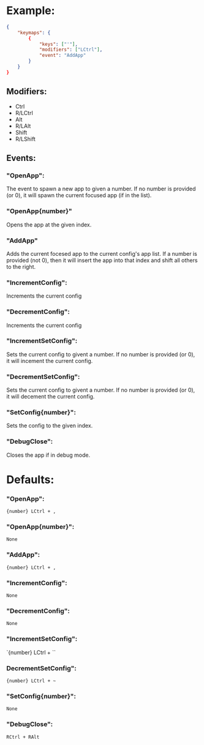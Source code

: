 # Example:
```json
{
    "keymaps": {
        {
            "keys": ["'"],
            "modifiers": ["LCtrl"],
            "event": "AddApp"
        }
    }
}
```

## Modifiers:
- Ctrl
- R/LCtrl
- Alt
- R/LAlt
- Shift
- R/LShift

## Events:
### "OpenApp":

The event to spawn a new app to given a number.
If no number is provided (or 0), it will spawn the current focused app (if in the list).

### "OpenApp{number}"

Opens the app at the given index.

### "AddApp"

Adds the current focesed app to the current config's app list.
If a number is provided (not 0), then it will insert the app into that index and shift all others to the right.

### "IncrementConfig":

Increments the current config

### "DecrementConfig":

Increments the current config

### "IncrementSetConfig":

Sets the current config to givent a number.
If no number is provided (or 0), it will incement the current config.

### "DecrementSetConfig":

Sets the current config to givent a number.
If no number is provided (or 0), it will decement the current config.

### "SetConfig{number}":

Sets the config to the given index.

### "DebugClose":

Closes the app if in debug mode.

# Defaults:
### "OpenApp":
`{number} LCtrl + ,`

### "OpenApp{number}":
`None`

### "AddApp":
`{number} LCtrl + ,`

### "IncrementConfig":
`None`

### "DecrementConfig":
`None`

### "IncrementSetConfig":
`{number} LCtrl + ``

### DecrementSetConfig":
`{number} LCtrl + ~`

### "SetConfig{number}":
`None`

### "DebugClose":
`RCtrl + RAlt`

